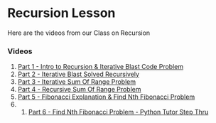 # Recursion Lesson

Here are the videos from our Class on Recursion


### Videos
1.  [Part 1 - Intro to Recursion & Iterative Blast Code Problem](https://drive.google.com/file/d/1zRpCqpqaoB5nepvszT3ehlHtoPbnAJXc/view?usp=sharing)
1. [Part 2 - Iterative Blast Solved Recursively](https://drive.google.com/file/d/19m2fogPrLcVXY7Nfdu4ONp9pZtm-BkL8/view?usp=sharing)
1. [Part 3 - Iterative Sum Of Range Problem](https://drive.google.com/file/d/1HBgxic3TlExvPazHUHGGLNTPsOQwnTD4/view?usp=sharing)
1. [Part 4 - Recursive Sum Of Range Problem](https://drive.google.com/file/d/15V-iVJGzsKw_IcCkuEHQthBOVKrPnknz/view?usp=sharing)
1. [Part 5 - Fibonacci Explanation & Find Nth Fibonacci Problem](https://drive.google.com/file/d/13kjt2j8NF7V8BvX9vztvWt_IAT1EtVqB/view?usp=sharing)
1. 1. [Part 6 - Find Nth Fibonacci Problem - Python Tutor Step Thru](https://drive.google.com/file/d/1Zt0tBzmBOFa-BSAtb1dMxMUWHVExinN-/view?usp=sharing)